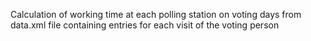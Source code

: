 Calculation of working time at each polling station on voting days
from data.xml file containing entries for each visit of the voting person
